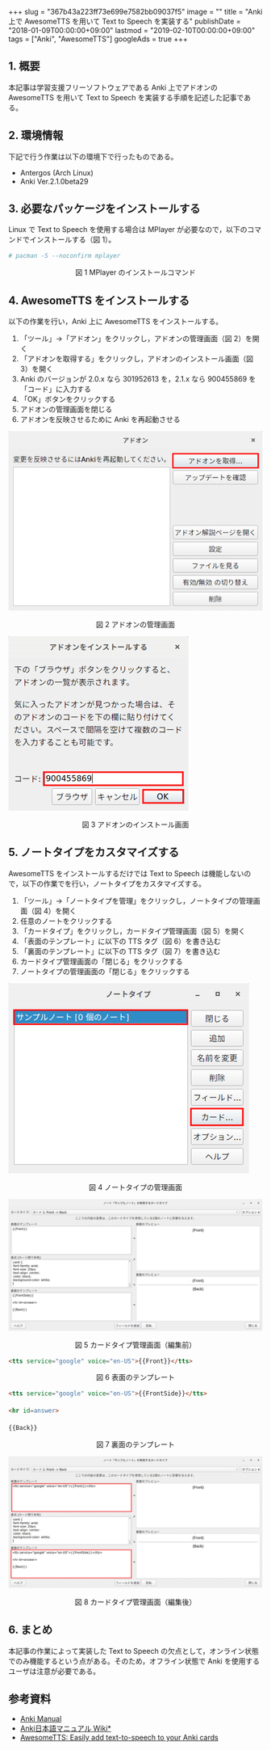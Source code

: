 +++
slug = "367b43a223ff73e699e7582bb09037f5"
image = ""
title = "Anki 上で AwesomeTTS を用いて Text to Speech を実装する"
publishDate = "2018-01-09T00:00:00+09:00"
lastmod = "2019-02-10T00:00:00+09:00"
tags = ["Anki", "AwesomeTTS"]
googleAds = true
+++

## 1. 概要

本記事は学習支援フリーソフトウェアである Anki 上でアドオンの AwesomeTTS を用いて Text to Speech を実装する手順を記述した記事である。

## 2. 環境情報

下記で行う作業は以下の環境下で行ったものである。

 * Antergos (Arch Linux)
 * Anki Ver.2.1.0beta29

## 3. 必要なパッケージをインストールする

Linux で Text to Speech を使用する場合は MPlayer が必要なので，以下のコマンドでインストールする（図 1）。

```bash
# pacman -S --noconfirm mplayer
```

<center>図 1 MPlayer のインストールコマンド</center>

## 4. AwesomeTTS をインストールする

以下の作業を行い，Anki 上に AwesomeTTS をインストールする。

1. 「ツール」→「アドオン」をクリックし，アドオンの管理画面（図 2）を開く
2. 「アドオンを取得する」をクリックし，アドオンのインストール画面（図 3）を開く
3. Anki のバージョンが 2.0.x なら 301952613 を，2.1.x なら 900455869 を「コード」に入力する
4. 「OK」ボタンをクリックする
5. アドオンの管理画面を閉じる
6. アドオンを反映させるために Anki を再起動させる

![](e9485a8687976e37e9596efd41a86db0.png)

<center>図 2 アドオンの管理画面</center>

![](ce6e0b7c4bb27be48103d209c96069da.png)

<center>図 3 アドオンのインストール画面</center>

## 5. ノートタイプをカスタマイズする

AwesomeTTS をインストールするだけでは Text to Speech は機能しないので，以下の作業でを行い，ノートタイプをカスタマイズする。

1. 「ツール」→「ノートタイプを管理」をクリックし，ノートタイプの管理画面（図 4）を開く
2. 任意のノートをクリックする
3. 「カードタイプ」をクリックし，カードタイプ管理画面（図 5）を開く
4. 「表面のテンプレート」に以下の TTS タグ（図 6）を書き込む
5. 「裏面のテンプレート」に以下の TTS タグ（図 7）を書き込む
6. カードタイプ管理画面の「閉じる」をクリックする
7. ノートタイプの管理画面の「閉じる」をクリックする

![](e6f7768d9c4294e38f6a062aecd17070.png)

<center>図 4 ノートタイプの管理画面</center>

![](1b8bcc3457ebc15e02369e303c7bce4e.png)

<center>図 5 カードタイプ管理画面（編集前）</center>

```HTML
<tts service="google" voice="en-US">{{Front}}</tts>
```

<center>図 6 表面のテンプレート</center>

```HTML
<tts service="google" voice="en-US">{{FrontSide}}</tts>

<hr id=answer>

{{Back}}
```

<center>図 7 裏面のテンプレート</center>

![](c00345a2405faee61b9783bcb9fb8abe.png)

<center>図 8 カードタイプ管理画面（編集後）</center>

## 6. まとめ

本記事の作業によって実装した Text to Speech の欠点として，オンライン状態でのみ機能するという点がある。そのため，オフライン状態で Anki を使用するユーザは注意が必要である。

## 参考資料

* [Anki Manual](https://apps.ankiweb.net/docs/manual.html)
* [Anki日本語マニュアル Wiki*](http://wikiwiki.jp/rage2050/)
* [AwesomeTTS: Easily add text-to-speech to your Anki cards](https://ankiatts.appspot.com/)
